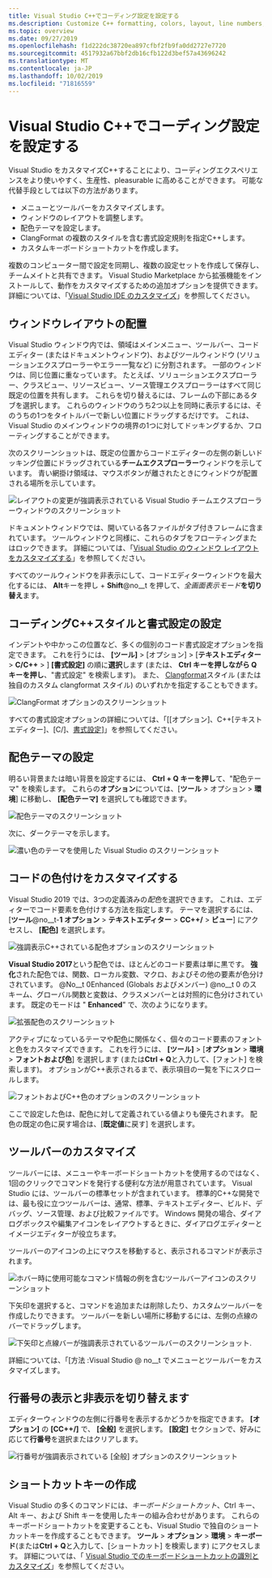 ```yaml
---
title: Visual Studio C++でコーディング設定を設定する
ms.description: Customize C++ formatting, colors, layout, line numbers, and menus in the Visual Studio IDE.
ms.topic: overview
ms.date: 09/27/2019
ms.openlocfilehash: f1d222dc38720ea897cfbf2fb9fa0dd2727e7720
ms.sourcegitcommit: 4517932a67bbf2db16cfb122d3bef57a43696242
ms.translationtype: MT
ms.contentlocale: ja-JP
ms.lasthandoff: 10/02/2019
ms.locfileid: "71816559"
---
```

# <a name="set-your-c-coding-preferences-in-visual-studio"></a>Visual Studio C++でコーディング設定を設定する

Visual Studio をカスタマイズC++することにより、コーディングエクスペリエンスをより使いやすく、生産性、pleasurable に高めることができます。 可能な代替手段としては以下の方法があります。

- メニューとツールバーをカスタマイズします。
- ウィンドウのレイアウトを調整します。
- 配色テーマを設定します。
- ClangFormat の複数のスタイルを含む書式設定規則を指定C++します。
- カスタムキーボードショートカットを作成します。

複数のコンピューター間で設定を同期し、複数の設定セットを作成して保存し、チームメイトと共有できます。 Visual Studio Marketplace から拡張機能をインストールして、動作をカスタマイズするための追加オプションを提供できます。 詳細については、「[Visual Studio IDE のカスタマイズ](/visualstudio/ide/personalizing-the-visual-studio-ide)」を参照してください。

## <a name="arrange-window-layout"></a>ウィンドウレイアウトの配置

Visual Studio ウィンドウ内では、領域はメインメニュー、ツールバー、コードエディター (またはドキュメントウィンドウ)、およびツールウィンドウ (ソリューションエクスプローラーやエラー一覧など) に分割されます。 一部のウィンドウは、同じ位置に重なっています。 たとえば、ソリューションエクスプローラー、クラスビュー、リソースビュー、ソース管理エクスプローラーはすべて同じ既定の位置を共有します。 これらを切り替えるには、フレームの下部にあるタブを選択します。 これらのウィンドウのうち2つ以上を同時に表示するには、そのうちの1つをタイトルバーで新しい位置にドラッグするだけです。 これは、Visual Studio のメインウィンドウの境界の1つに対してドッキングするか、フローティングすることができます。

次のスクリーンショットは、既定の位置からコードエディターの左側の新しいドッキング位置にドラッグされている**チームエクスプローラー**ウィンドウを示しています。 青い網掛け領域は、マウスボタンが離されたときにウィンドウが配置される場所を示しています。

![レイアウトの変更が強調表示されている Visual Studio チームエクスプローラーウィンドウのスクリーンショット](media/window-layout-move-team-explorer.png)

ドキュメントウィンドウでは、開いている各ファイルがタブ付きフレームに含まれています。 ツールウィンドウと同様に、これらのタブをフローティングまたはロックできます。 詳細については、「[Visual Studio のウィンドウ レイアウトをカスタマイズする](/visualstudio/ide/customizing-window-layouts-in-visual-studio)」を参照してください。

すべてのツールウィンドウを非表示にして、コードエディターウィンドウを最大化するには、 **Alt**キーを押し  + **Shift**@no__t を押して、*全画面表示モード***を切り替え**ます。

## <a name="set-c-coding-styles-and-formatting"></a>コーディングC++スタイルと書式設定の設定

インデントや中かっこの位置など、多くの個別のコード書式設定オプションを指定できます。 これを行うには、 **[ツール]**  >  [オプション]  >  [**テキストエディター** > **C/C++**  > ] **[書式設定]** の順に**選択**します (または、 **Ctrl キーを押しながら Q キーを押し**、"書式設定" を検索します)。 また、 [Clangformat](https://clang.llvm.org/docs/ClangFormat.html)スタイル (または独自のカスタム clangformat スタイル) のいずれかを指定することもできます。

![ClangFormat オプションのスクリーンショット](media/clang-format-ide.png)

すべての書式設定オプションの詳細については、「[[オプション]、C++[テキストエディター]、[C/]、[書式設定](/visualstudio/ide/reference/options-text-editor-c-cpp-formatting)]」を参照してください。

## <a name="set-the-color-theme"></a>配色テーマの設定

明るい背景または暗い背景を設定するには、 **Ctrl + Q キーを押し**て、"配色テーマ" を検索します。 これらの**オプション**については、[**ツール** >  オプション  > **環境**] に移動し、 **[配色テーマ]** を選択しても確認できます。

![配色テーマのスクリーンショット](media/tools-options-color-theme.png)

次に、ダークテーマを示します。

![濃い色のテーマを使用した Visual Studio のスクリーンショット](media/tools-options-dark-theme.png)

## <a name="customize-code-colorization"></a>コードの色付けをカスタマイズする

Visual Studio 2019 では、3つの定義済みの*配色*を選択できます。 これは、エディターでコード要素を色付けする方法を指定します。 テーマを選択するには、[**ツール**@no__t-**1 オプション** > **テキストエディター** > **CC++/**  > **ビュー**] にアクセスし、 **[配色]** を選択します。

![強調表示C++されている配色オプションのスクリーンショット](media/color-schemes.png)

**Visual Studio 2017**という配色では、ほとんどのコード要素は単に黒です。 **強化**された配色では、関数、ローカル変数、マクロ、およびその他の要素が色分けされています。 @No__t 0Enhanced (Globals およびメンバー) @no__t 0 のスキーム、グローバル関数と変数は、クラスメンバーとは対照的に色分けされています。 既定のモードは " **Enhanced**" で、次のようになります。

![拡張配色のスクリーンショット](media/color-scheme-enhanced.png)

アクティブになっているテーマや配色に関係なく、個々のコード要素のフォントと色をカスタマイズできます。 これを行うには、 **[ツール]**  >  [**オプション** > **環境** > **フォントおよび色**] を選択します (または**Ctrl + Q**と入力して、[フォント] を検索します)。 オプションがC++表示されるまで、表示項目の一覧を下にスクロールします。

![フォントおよびC++色のオプションのスクリーンショット](media/tools-options-cpp-colors.png)

ここで設定した色は、配色に対して定義されている値よりも優先されます。 配色の既定の色に戻す場合は、[**既定値**に戻す] を選択します。

## <a name="customize-the-toolbars"></a>ツールバーのカスタマイズ

ツールバーには、メニューやキーボードショートカットを使用するのではなく、1回のクリックでコマンドを発行する便利な方法が用意されています。 Visual Studio には、ツールバーの標準セットが含まれています。 標準的C++な開発では、最も役に立つツールバーは、通常、標準、テキストエディター、ビルド、デバッグ、ソース管理、および比較ファイルです。 Windows 開発の場合、ダイアログボックスや編集アイコンをレイアウトするときに、ダイアログエディターとイメージエディターが役立ちます。

ツールバーのアイコンの上にマウスを移動すると、表示されるコマンドが表示されます。

![ホバー時に使用可能なコマンド情報の例を含むツールバーアイコンのスクリーンショット](media/toolbar-mouse-hover.png)

下矢印を選択すると、コマンドを追加または削除したり、カスタムツールバーを作成したりできます。 ツールバーを新しい場所に移動するには、左側の点線のバーでドラッグします。

![下矢印と点線バーが強調表示されているツールバーのスクリーンショット](media/toolbar-move-edit.png).

詳細については、「[方法 :Visual Studio @ no__t でメニューとツールバーをカスタマイズします。

## <a name="show-or-hide-line-numbers"></a>行番号の表示と非表示を切り替えます

エディターウィンドウの左側に行番号を表示するかどうかを指定できます。 **[オプション]** の **[CC++/]** で、 **[全般]** を選択します。 **[設定]** セクションで、好みに応じて**行番号**を選択またはクリアします。

![行番号が強調表示されている [全般] オプションのスクリーンショット](media/tools-options-line-numbers.png)

## <a name="create-keyboard-shortcuts"></a>ショートカットキーの作成

Visual Studio の多くのコマンドには、*キーボードショートカット*、Ctrl キー、Alt キー、および Shift キーを使用したキーの組み合わせがあります。 これらのキーボードショートカットを変更することも、Visual Studio で独自のショートカットキーを作成することもできます。 **ツール** > **オプション** > **環境** > **キーボード**(または**Ctrl + Q**と入力して、[ショートカット] を検索します) にアクセスします。 詳細については、「 [Visual Studio でのキーボードショートカットの識別とカスタマイズ](/visualstudio/ide/identifying-and-customizing-keyboard-shortcuts-in-visual-studio)」を参照してください。
